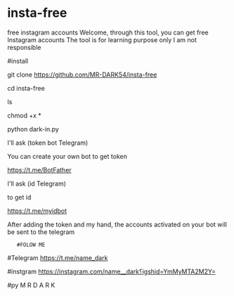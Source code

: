 # insta-free
free instagram accounts 
Welcome, through this tool, you can get free Instagram accounts 
The tool is for learning purpose only I am not responsible 




#install 




git clone https://github.com/MR-DARK54/insta-free




cd insta-free


ls


chmod +x *



python dark-in.py









 I'll ask (token bot Telegram) 


You can create your own bot to get token

 https://t.me/BotFather

I'll ask (id Telegram) 
 

to get id

https://t.me/myidbot


After adding the token and my hand, the accounts activated on your bot will be sent to the telegram 







       #FOLOW ME

#Telegram 
https://t.me/name_dark


#instgram 
https://instagram.com/name__dark؟igshid=YmMyMTA2M2Y=



#py M R D A R K



